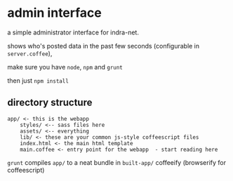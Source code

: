 # admin interface

a simple administrator interface for indra-net.

shows who's posted data in the past few seconds (configurable in `server.coffee`), 

make sure you have `node`, `npm` and `grunt`

then just
```npm install```

## directory structure

```
app/ <- this is the webapp 
    styles/ <-- sass files here
    assets/ <-- everything 
	lib/ <- these are your common js-style coffeescript files
	index.html <- the main html template
	main.coffee <- entry point for the webapp  - start reading here
```

`grunt` compiles `app/` to a neat bundle in `built-app/` coffeeify (browserify for coffeescript)

